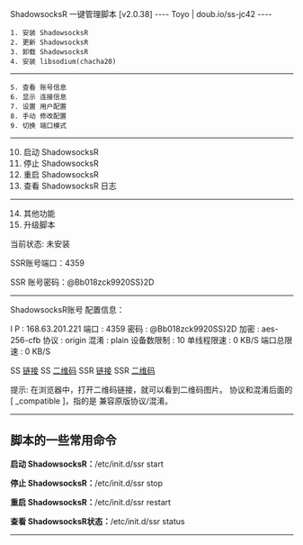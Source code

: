  ShadowsocksR 一键管理脚本 [v2.0.38]
  ---- Toyo | doub.io/ss-jc42 ----

    1. 安装 ShadowsocksR
    2. 更新 ShadowsocksR
    3. 卸载 ShadowsocksR
    4. 安装 libsodium(chacha20)
------------------------------------
    5. 查看 账号信息
    6. 显示 连接信息
    7. 设置 用户配置
    8. 手动 修改配置
    9. 切换 端口模式
------------------------------------
  10. 启动 ShadowsocksR
  11. 停止 ShadowsocksR
  12. 重启 ShadowsocksR
 13. 查看 ShadowsocksR 日志
------------------------------------
  14. 其他功能
  15. 升级脚本

 当前状态: 未安装



SSR账号端口：4359

SSR 账号密码：@Bb018zck9920SS}2D

---

ShadowsocksR账号 配置信息：

 I  P       : 168.63.201.221
 端口       : 4359
 密码       : @Bb018zck9920SS}2D
 加密       : aes-256-cfb
 协议       : origin
 混淆       : plain
 设备数限制 : 10
 单线程限速 : 0 KB/S
 端口总限速 : 0 KB/S



 SS    [链接](ss://YWVzLTI1Ni1jZmI6QEJiMDE4emNrOTkyMFNTfTJEQDE2OC42My4yMDEuMjIxOjQzNTk)
 SS   [二维码](http://doub.pw/qr/qr.php?text=ss://YWVzLTI1Ni1jZmI6QEJiMDE4emNrOTkyMFNTfTJEQDE2OC42My4yMDEuMjIxOjQzNTk)
 SSR  [链接](ssr://MTY4LjYzLjIwMS4yMjE6NDM1OTpvcmlnaW46YWVzLTI1Ni1jZmI6cGxhaW46UUVKaU1ERTRlbU5yT1RreU1GTlRmVEpF) 
 SSR [二维码](http://doub.pw/qr/qr.php?text=ssr://MTY4LjYzLjIwMS4yMjE6NDM1OTpvcmlnaW46YWVzLTI1Ni1jZmI6cGxhaW46UUVKaU1ERTRlbU5yT1RreU1GTlRmVEpF)

  提示:
 在浏览器中，打开二维码链接，就可以看到二维码图片。
 协议和混淆后面的[ _compatible ]，指的是 兼容原版协议/混淆。

---

## 脚本的一些常用命令

**启动 ShadowsocksR：**/etc/init.d/ssr start

**停止 ShadowsocksR：**/etc/init.d/ssr stop

**重启 ShadowsocksR：**/etc/init.d/ssr restart

**查看 ShadowsocksR状态：**/etc/init.d/ssr status

---



